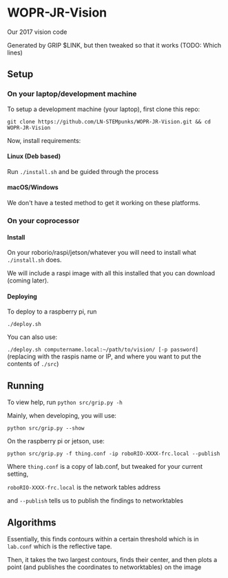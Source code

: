 # WOPR-JR-Vision

Our 2017 vision code

Generated by GRIP $LINK, but then tweaked so that it works (TODO: Which lines)


## Setup

### On your laptop/development machine

To setup a development machine (your laptop), first clone this repo:

`git clone https://github.com/LN-STEMpunks/WOPR-JR-Vision.git && cd WOPR-JR-Vision`

Now, install requirements:

#### Linux (Deb based)

Run `./install.sh` and be guided through the process

#### macOS/Windows

We don't have a tested method to get it working on these platforms.

### On your coprocessor

#### Install

On your roborio/raspi/jetson/whatever you will need to install what `./install.sh` does.

We will include a raspi image with all this installed that you can download (coming later).

#### Deploying

To deploy to a raspberry pi, run

`./deploy.sh`

You can also use:

`./deploy.sh computername.local:~/path/to/vision/ [-p password]` (replacing with the raspis name or IP, and where you want to put the contents of `./src`)


## Running

To view help, run `python src/grip.py -h`

Mainly, when developing, you will use:

`python src/grip.py --show`

On the raspberry pi or jetson, use:

`python src/grip.py -f thing.conf -ip roboRIO-XXXX-frc.local --publish`

Where `thing.conf` is a copy of lab.conf, but tweaked for your current setting,

`roboRIO-XXXX-frc.local` is the network tables address

and `--publish` tells us to publish the findings to networktables

## Algorithms

Essentially, this finds contours within a certain threshold which is in `lab.conf` which is the reflective tape.

Then, it takes the two largest contours, finds their center, and then plots a point (and publishes the coordinates to networktables) on the image


